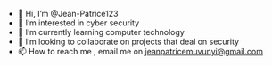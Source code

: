 - 👋 Hi, I’m @Jean-Patrice123
- 👀 I’m interested in cyber security
- 🌱 I’m currently learning computer technology
- 💞️ I’m looking to collaborate on projects that deal on security
- 📫 How to reach me , email me on jeanpatricemuvunyi@gmail.com

<!---
Jean-Patrice123/Jean-Patrice123 is a ✨ special ✨ repository because its `README.md` (this file) appears on your GitHub profile.
You can click the Preview link to take a look at your changes.
--->

